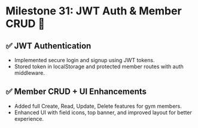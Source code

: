 # Milestone 31: JWT Auth & Member CRUD 🔐
## ✅ JWT Authentication

- Implemented secure login and signup using JWT tokens.
- Stored token in localStorage and protected member routes with auth middleware.
## ✅ Member CRUD + UI Enhancements

- Added full Create, Read, Update, Delete features for gym members.
- Enhanced UI with field icons, top banner, and improved layout for better experience.
